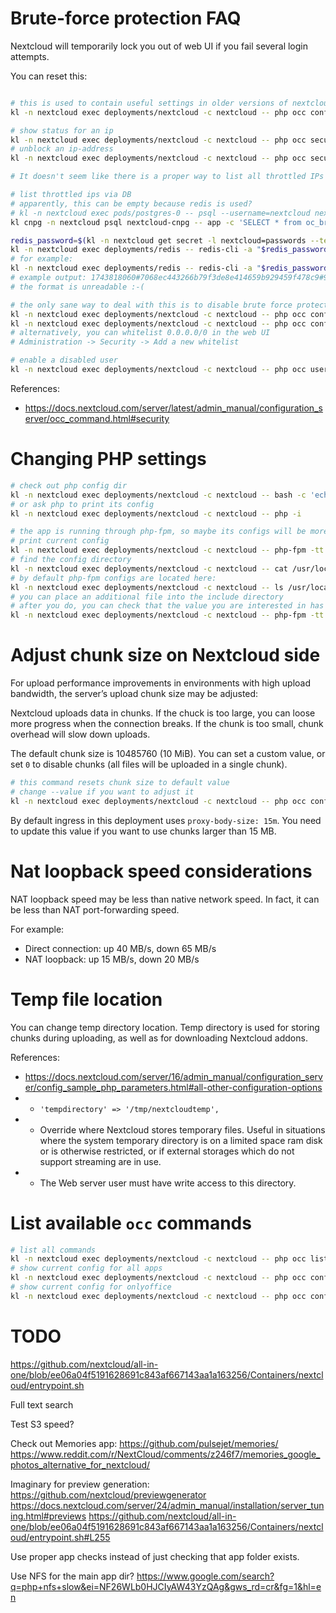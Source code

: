 
# Brute-force protection FAQ

Nextcloud will temporarily lock you out of web UI if you fail several login attempts.

You can reset this:

```bash

# this is used to contain useful settings in older versions of nextcloud :-(
kl -n nextcloud exec deployments/nextcloud -c nextcloud -- php occ config:list brute_force_protection

# show status for an ip
kl -n nextcloud exec deployments/nextcloud -c nextcloud -- php occ security:bruteforce:attempts $ip_address
# unblock an ip-address
kl -n nextcloud exec deployments/nextcloud -c nextcloud -- php occ security:bruteforce:reset $ip_address

# It doesn't seem like there is a proper way to list all throttled IPs

# list throttled ips via DB
# apparently, this can be empty because redis is used?
# kl -n nextcloud exec pods/postgres-0 -- psql --username=nextcloud nextcloud -c 'SELECT * from oc_bruteforce_attempts'
kl cnpg -n nextcloud psql nextcloud-cnpg -- app -c 'SELECT * from oc_bruteforce_attempts'

redis_password=$(kl -n nextcloud get secret -l nextcloud=passwords --template "{{ (index .items 0).data.redis_password}}" | base64 --decode)
kl -n nextcloud exec deployments/redis -- redis-cli -a "$redis_password" KEYS '*' | grep -i brute
# for example:
kl -n nextcloud exec deployments/redis -- redis-cli -a "$redis_password" GET '3a3b047e3d074beac4385ef47fea7764/OC\Security\Bruteforce\Backend\MemoryCacheBackend94ba2723aa73ca1d9bbca3638888eaccb289619a'
# example output: 1743818060#7068ec443266b79f3de8e414659b929459f478c9#991c211900f8f69c0ce0ebce6f5cdf43d85b71c0
# the format is unreadable :-(

# the only sane way to deal with this is to disable brute force protection altogether :-(
kl -n nextcloud exec deployments/nextcloud -c nextcloud -- php occ config:system:set auth.bruteforce.protection.enabled --value false --type bool
kl -n nextcloud exec deployments/nextcloud -c nextcloud -- php occ config:system:set auth.bruteforce.protection.enabled --value true --type bool
# alternatively, you can whitelist 0.0.0.0/0 in the web UI
# Administration -> Security -> Add a new whitelist

# enable a disabled user
kl -n nextcloud exec deployments/nextcloud -c nextcloud -- php occ user:enable $username

```

References:
- https://docs.nextcloud.com/server/latest/admin_manual/configuration_server/occ_command.html#security

# Changing PHP settings

```bash
# check out php config dir
kl -n nextcloud exec deployments/nextcloud -c nextcloud -- bash -c 'echo $PHP_INI_DIR'
# or ask php to print its config 
kl -n nextcloud exec deployments/nextcloud -c nextcloud -- php -i

# the app is running through php-fpm, so maybe its configs will be more relevant to you
# print current config
kl -n nextcloud exec deployments/nextcloud -c nextcloud -- php-fpm -tt 2>&1
# find the config directory
kl -n nextcloud exec deployments/nextcloud -c nextcloud -- cat /usr/local/etc/php-fpm.conf | grep include=
# by default php-fpm configs are located here:
kl -n nextcloud exec deployments/nextcloud -c nextcloud -- ls /usr/local/etc/php-fpm.d/ -la
# you can place an additional file into the include directory
# after you do, you can check that the value you are interested in has really changed
kl -n nextcloud exec deployments/nextcloud -c nextcloud -- php-fpm -tt 2>&1 | grep pm
```

# Adjust chunk size on Nextcloud side

For upload performance improvements in environments with high upload bandwidth, the server’s upload chunk size may be adjusted:

Nextcloud uploads data in chunks.
If the chuck is too large, you can loose more progress when the connection breaks.
If the chunk is too small, chunk overhead will slow down uploads.

The default chunk size is 10485760 (10 MiB).
You can set a custom value, or set `0` to disable chunks
(all files will be uploaded in a single chunk).

```bash
# this command resets chunk size to default value
# change --value if you want to adjust it
kl -n nextcloud exec deployments/nextcloud -c nextcloud -- php occ config:app:set files max_chunk_size --value 10485760
```

By default ingress in this deployment uses `proxy-body-size: 15m`.
You need to update this value if you want to use chunks larger than 15 MB.

# Nat loopback speed considerations

NAT loopback speed may be less than native network speed.
In fact, it can be less than NAT port-forwarding speed.

For example:

- Direct connection: up 40 MB/s, down 65 MB/s
- NAT loopback: up 15 MB/s, down 20 MB/s

# Temp file location

You can change temp directory location.
Temp directory is used for storing chunks during uploading,
as well as for downloading Nextcloud addons.

References:
- https://docs.nextcloud.com/server/16/admin_manual/configuration_server/config_sample_php_parameters.html#all-other-configuration-options
- - `'tempdirectory' => '/tmp/nextcloudtemp',`
- - Override where Nextcloud stores temporary files.
Useful in situations where the system temporary directory
is on a limited space ram disk or is otherwise restricted,
or if external storages which do not support streaming are in use.
- - The Web server user must have write access to this directory.

# List available `occ` commands

```bash
# list all commands
kl -n nextcloud exec deployments/nextcloud -c nextcloud -- php occ list
# show current config for all apps
kl -n nextcloud exec deployments/nextcloud -c nextcloud -- php occ config:list > config-list.json
# show current config for onlyoffice
kl -n nextcloud exec deployments/nextcloud -c nextcloud -- php occ config:list onlyoffice
```

# TODO

https://github.com/nextcloud/all-in-one/blob/ee06a04f5191628691c843af667143aa1a163256/Containers/nextcloud/entrypoint.sh

Full text search

Test S3 speed?

Check out Memories app:
https://github.com/pulsejet/memories/
https://www.reddit.com/r/NextCloud/comments/z246f7/memories_google_photos_alternative_for_nextcloud/

Imaginary for preview generation:
https://github.com/nextcloud/previewgenerator
https://docs.nextcloud.com/server/24/admin_manual/installation/server_tuning.html#previews
https://github.com/nextcloud/all-in-one/blob/ee06a04f5191628691c843af667143aa1a163256/Containers/nextcloud/entrypoint.sh#L255

Use proper app checks instead of just checking that app folder exists.

Use NFS for the main app dir?
https://www.google.com/search?q=php+nfs+slow&ei=NF26WLb0HJCIyAW43YzQAg&gws_rd=cr&fg=1&hl=en

